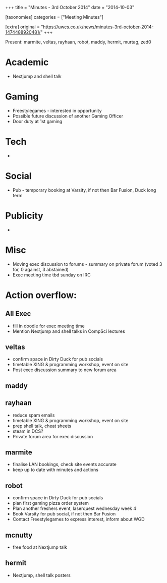 +++
title = "Minutes - 3rd October 2014"
date = "2014-10-03"

[taxonomies]
categories = ["Meeting Minutes"]

[extra]
original = "https://uwcs.co.uk/news/minutes-3rd-october-2014-1474488920481/"
+++

Present: marmite, veltas, rayhaan, robot, maddy, hermit, murtag, zed0

# Academic

  - Nextjump and shell talk

# Gaming

  - Freestylegames - interested in opportunity
  - Possible future discussion of another Gaming Officer
  - Door duty at 1st gaming

# Tech

  - 
# Social

  - Pub - temporary booking at Varsity, if not then Bar Fusion, Duck long term

# Publicity

  - 
# Misc

  - Moving exec discussion to forums - summary on private forum (voted 3 for, 0 against, 3 abstained)
  - Exec meeting time tbd sunday on IRC

# Action overflow:

## All Exec

  - fill in doodle for exec meeting time
  - Mention Nextjump and shell talks in CompSci lectures

## veltas

  - confirm space in Dirty Duck for pub socials
  - timetable XING & programming workshop, event on site
  - Post exec discussion summary to new forum area

## maddy

## rayhaan

  - reduce spam emails
  - timetable XING & programming workshop, event on site
  - prep shell talk, cheat sheets
  - steam in DCS?
  - Private forum area for exec discussion

## marmite

  - finalise LAN bookings, check site events accurate
  - keep up to date with minutes and actions

## robot

  - confirm space in Dirty Duck for pub socials
  - plan first gaming pizza order system
  - Plan another freshers event, laserquest wednesday week 4
  - Book Varsity for pub social, if not then Bar Fusion
  - Contact Freestylegames to express interest, inform about WGD

## mcnutty

  - free food at Nextjump talk

## hermit

  - Nextjump, shell talk posters
